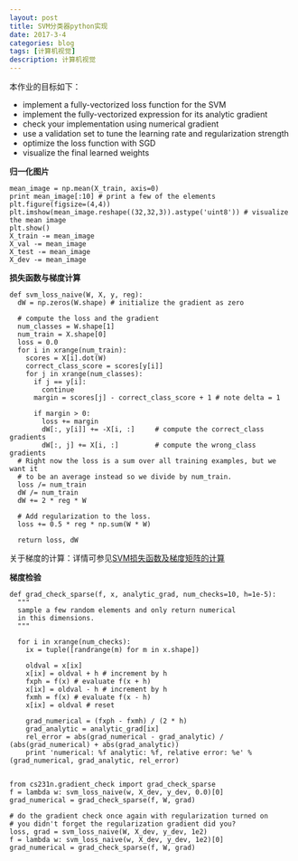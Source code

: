 ```yaml
---
layout: post
title: SVM分类器python实现
date: 2017-3-4
categories: blog
tags: [计算机视觉]
description: 计算机视觉
---
```



本作业的目标如下：           

- implement a fully-vectorized loss function for the SVM
- implement the fully-vectorized expression for its analytic gradient
- check your implementation using numerical gradient
- use a validation set to tune the learning rate and regularization strength
- optimize the loss function with SGD
- visualize the final learned weights

**归一化图片**       

```
mean_image = np.mean(X_train, axis=0)
print mean_image[:10] # print a few of the elements
plt.figure(figsize=(4,4))
plt.imshow(mean_image.reshape((32,32,3)).astype('uint8')) # visualize the mean image
plt.show()
X_train -= mean_image
X_val -= mean_image
X_test -= mean_image
X_dev -= mean_image
```

**损失函数与梯度计算**           

```
def svm_loss_naive(W, X, y, reg):
  dW = np.zeros(W.shape) # initialize the gradient as zero

  # compute the loss and the gradient
  num_classes = W.shape[1]
  num_train = X.shape[0]
  loss = 0.0
  for i in xrange(num_train):
    scores = X[i].dot(W)
    correct_class_score = scores[y[i]]
    for j in xrange(num_classes):
      if j == y[i]:
        continue
      margin = scores[j] - correct_class_score + 1 # note delta = 1
      
      if margin > 0:
        loss += margin
        dW[:, y[i]] += -X[i, :]     # compute the correct_class gradients
        dW[:, j] += X[i, :]         # compute the wrong_class gradients
  # Right now the loss is a sum over all training examples, but we want it
  # to be an average instead so we divide by num_train.
  loss /= num_train
  dW /= num_train
  dW += 2 * reg * W 

  # Add regularization to the loss.
  loss += 0.5 * reg * np.sum(W * W)
  
  return loss, dW
```

关于梯度的计算：详情可参见[SVM损失函数及梯度矩阵的计算](https://zhuanlan.zhihu.com/p/21478575?refer=baina)


**梯度检验**            


```
def grad_check_sparse(f, x, analytic_grad, num_checks=10, h=1e-5):
  """
  sample a few random elements and only return numerical
  in this dimensions.
  """

  for i in xrange(num_checks):
    ix = tuple([randrange(m) for m in x.shape])

    oldval = x[ix]
    x[ix] = oldval + h # increment by h
    fxph = f(x) # evaluate f(x + h)
    x[ix] = oldval - h # increment by h
    fxmh = f(x) # evaluate f(x - h)
    x[ix] = oldval # reset

    grad_numerical = (fxph - fxmh) / (2 * h)
    grad_analytic = analytic_grad[ix]
    rel_error = abs(grad_numerical - grad_analytic) / (abs(grad_numerical) + abs(grad_analytic))
    print 'numerical: %f analytic: %f, relative error: %e' % (grad_numerical, grad_analytic, rel_error)


from cs231n.gradient_check import grad_check_sparse
f = lambda w: svm_loss_naive(w, X_dev, y_dev, 0.0)[0]
grad_numerical = grad_check_sparse(f, W, grad)

# do the gradient check once again with regularization turned on
# you didn't forget the regularization gradient did you?
loss, grad = svm_loss_naive(W, X_dev, y_dev, 1e2)
f = lambda w: svm_loss_naive(w, X_dev, y_dev, 1e2)[0]
grad_numerical = grad_check_sparse(f, W, grad)
```



